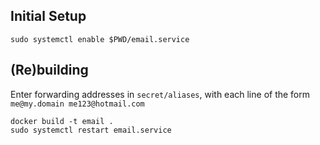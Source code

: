 
## Initial Setup

    sudo systemctl enable $PWD/email.service

## (Re)building

Enter forwarding addresses in `secret/aliases`, with each line of the form `me@my.domain me123@hotmail.com`

    docker build -t email .
    sudo systemctl restart email.service
